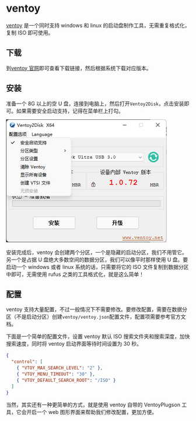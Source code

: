 # ventoy

[ventoy](https://www.ventoy.net/cn/index.html) 是一个同时支持 windows 和 linux 的启动盘制作工具，无需重复格式化，复制 ISO 即可使用。

## 下载

到[ventoy 官网](https://www.ventoy.net/cn/download.html)即可查看下载链接，然后根据系统下载对应版本。

## 安装

准备一个 8G 以上的空 U 盘，连接到电脑上，然后打开`Ventoy2Disk`，点击安装即可。如果需要安全启动支持，记得在菜单栏上打勾。

![ventoy](img/ventoy.png)

安装完成后，ventoy 会创建两个分区，一个是隐藏的启动分区，我们不用管它。另一个是占据 U 盘绝大多数空间的数据分区，我们可以像平时那样使用 U 盘。要启动一个 windows 或者 linux 系统的话，只需要将它的 ISO 文件复制到数据分区中即可，无需使用 rufus 之类的工具格式化，就是这么简单！

## 配置

ventoy 支持大量配置，不过一般情况下不需要修改。要修改配置，需要在数据分区（不是启动分区）创建`ventoy/ventoy.json`配置文件，配置项需要参考官方文档。

下面是一个简单的配置文件，设置 ventoy 默认 ISO 搜索文件夹和搜索深度，加快搜索速度，同时将 ventoy 启动界面等待时间设置为 30 秒。

```json
{
  "control": [
    { "VTOY_MAX_SEARCH_LEVEL": "2" },
    { "VTOY_MENU_TIMEOUT": "30" },
    { "VTOY_DEFAULT_SEARCH_ROOT": "/ISO" }
  ]
}
```

当然，其实还有一种更简单的方式，就是使用 ventoy 自带的 VentoyPlugson 工具，它会开启一个 web 图形界面来帮助我们修改配置，更加方便。

